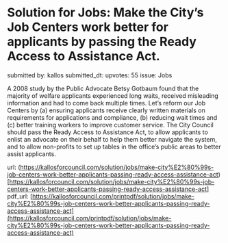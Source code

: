 # Solution for Jobs: Make the City’s Job Centers work better for applicants by passing the Ready Access to Assistance Act. #

submitted by: kallos
submitted_dt: 
upvotes: 55
issue: Jobs

A 2008 study by the Public Advocate Betsy Gotbaum found that the majority of welfare applicants experienced long waits, received misleading information and had to come back multiple times. Let’s reform our Job Centers by (a) ensuring applicants receive clearly written materials on requirements for applications and compliance, (b) reducing wait times and (c) better training workers to improve customer service. The City Council should pass the Ready Access to Assistance Act, to allow applicants to enlist an advocate on their behalf to help them better navigate the system, and to allow non-profits to set up tables in the office’s public areas to better assist applicants.

url: (https://kallosforcouncil.com/solution/jobs/make-city%E2%80%99s-job-centers-work-better-applicants-passing-ready-access-assistance-act)[https://kallosforcouncil.com/solution/jobs/make-city%E2%80%99s-job-centers-work-better-applicants-passing-ready-access-assistance-act]
pdf_url: [https://kallosforcouncil.com/printpdf/solution/jobs/make-city%E2%80%99s-job-centers-work-better-applicants-passing-ready-access-assistance-act](https://kallosforcouncil.com/printpdf/solution/jobs/make-city%E2%80%99s-job-centers-work-better-applicants-passing-ready-access-assistance-act)